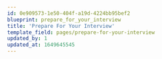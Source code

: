 ```yaml
---
id: 0e909573-1e50-404f-a19d-4224bb95bef2
blueprint: prepare_for_your_interview
title: 'Prepare For Your Interview'
template_field: pages/prepare-for-your-interview
updated_by: 1
updated_at: 1649645545
---
```


